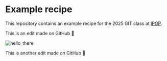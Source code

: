 # Example recipe

This repository contains an example recipe for the 2025 GIT class at [IPGP](https://www.ipgp.fr).

This is an edit made on GitHub 👾

![hello_there](https://media.tenor.com/mtiOW6O-k8YAAAAM/shrek-shrek-rizz.gif)

This is another edit made on GitHub 🍠
